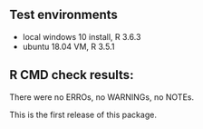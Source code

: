 ## Test environments
* local windows 10 install, R 3.6.3
* ubuntu 18.04 VM, R 3.5.1

## R CMD check results:
There were no ERROs, no WARNINGs, no NOTEs.

This is the first release of this package.
